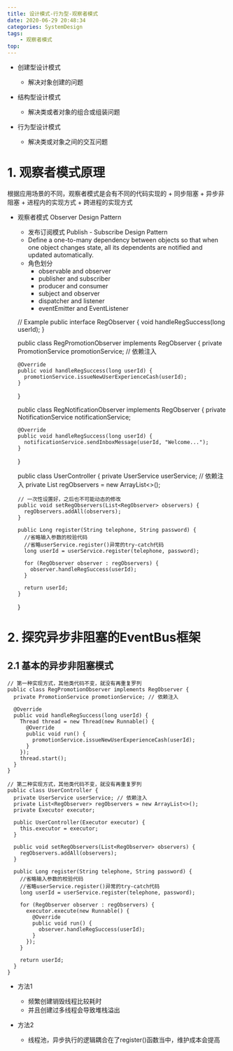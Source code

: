 ```yaml
---
title: 设计模式-行为型-观察者模式
date: 2020-06-29 20:48:34
categories: SystemDesign
tags:
    - 观察者模式
top:
---
```

 + 创建型设计模式
     + 解决对象创建的问题

+ 结构型设计模式
    + 解决类或者对象的组合或组装问题

+ 行为型设计模式
    + 解决类或对象之间的交互问题

# 1. 观察者模式原理

根据应用场景的不同，观察者模式是会有不同的代码实现的
    + 同步阻塞
    + 异步非阻塞
    + 进程内的实现方式
    + 跨进程的实现方式
    
+ 观察者模式  Observer Design Pattern
    + 发布订阅模式 Publish - Subscribe Design Pattern 
    + Define a one-to-many dependency between objects so that when one object changes state, all its dependents are notified and updated automatically. 
    + 角色划分
        + observable and observer 
        + publisher and subscriber 
        + producer and consumer 
        + subject and observer 
        + dispatcher and listener 
        + eventEmitter and EventListener 


    // Example 
    public interface RegObserver {
      void handleRegSuccess(long userId);
    }

    public class RegPromotionObserver implements RegObserver {
      private PromotionService promotionService; // 依赖注入

      @Override
      public void handleRegSuccess(long userId) {
        promotionService.issueNewUserExperienceCash(userId);
      }
    }

    public class RegNotificationObserver implements RegObserver {
      private NotificationService notificationService;

      @Override
      public void handleRegSuccess(long userId) {
        notificationService.sendInboxMessage(userId, "Welcome...");
      }
    }

    public class UserController {
      private UserService userService; // 依赖注入
      private List<RegObserver> regObservers = new ArrayList<>();

      // 一次性设置好，之后也不可能动态的修改
      public void setRegObservers(List<RegObserver> observers) {
        regObservers.addAll(observers);
      }

      public Long register(String telephone, String password) {
        //省略输入参数的校验代码
        //省略userService.register()异常的try-catch代码
        long userId = userService.register(telephone, password);

        for (RegObserver observer : regObservers) {
          observer.handleRegSuccess(userId);
        }

        return userId;
      }
    }
    
# 2. 探究异步非阻塞的EventBus框架


## 2.1 基本的异步非阻塞模式



    // 第一种实现方式，其他类代码不变，就没有再重复罗列
    public class RegPromotionObserver implements RegObserver {
      private PromotionService promotionService; // 依赖注入

      @Override
      public void handleRegSuccess(long userId) {
        Thread thread = new Thread(new Runnable() {
          @Override
          public void run() {
            promotionService.issueNewUserExperienceCash(userId);
          }
        });
        thread.start();
      }
    }

    // 第二种实现方式，其他类代码不变，就没有再重复罗列
    public class UserController {
      private UserService userService; // 依赖注入
      private List<RegObserver> regObservers = new ArrayList<>();
      private Executor executor;

      public UserController(Executor executor) {
        this.executor = executor;
      }

      public void setRegObservers(List<RegObserver> observers) {
        regObservers.addAll(observers);
      }

      public Long register(String telephone, String password) {
        //省略输入参数的校验代码
        //省略userService.register()异常的try-catch代码
        long userId = userService.register(telephone, password);

        for (RegObserver observer : regObservers) {
          executor.execute(new Runnable() {
            @Override
            public void run() {
              observer.handleRegSuccess(userId);
            }
          });
        }

        return userId;
      }
    }

+ 方法1 
    + 频繁创建销毁线程比较耗时
    + 并且创建过多线程会导致堆栈溢出

+ 方法2 
    + 线程池，异步执行的逻辑耦合在了register()函数当中，维护成本会提高